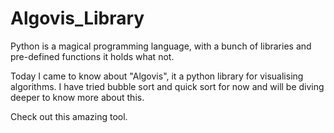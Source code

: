 # Algovis_Library

 Python is a magical programming language, with a bunch of libraries and pre-defined functions it holds what not.
 
 Today I came to know about "Algovis", it a python library for visualising algorithms.
 I have tried bubble sort and quick sort for now and will be diving deeper to know more about this. 
 
 Check out this amazing tool.
